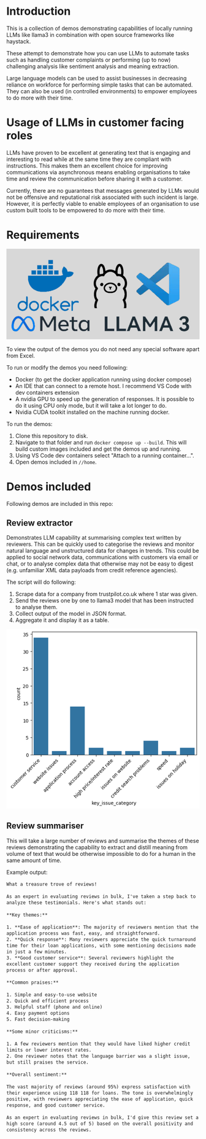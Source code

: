 # Introduction

This is a collection of demos demonstrating capabilities of locally running LLMs like llama3 in combination with open source frameworks like haystack.

These attempt to demonstrate how you can use LLMs to automate tasks such as handling customer complaints or performing (up to now) challenging analysis like sentiment analysis and meaning extraction.

Large language models can be used to assist businesses in decreasing reliance on workforce for performing simple tasks that can be automated. They can also be used (in controlled environments) to empower employees to do more with their time.

# Usage of LLMs in customer facing roles

LLMs have proven to be excellent at generating text that is engaging and interesting to read while at the same time they are compliant with instructions. This makes them an excellent choice for improving communications via asynchronous means enabling organisations to take time and review the communication before sharing it with a customer.

Currently, there are no guarantees that messages generated by LLMs would not be offensive and reputational risk associated with such incident is large. However, it is perfectly viable to enable employees of an organisation to use custom built tools to be empowered to do more with their time.

# Requirements

![alt text](image-1.png)

To view the output of the demos you do not need any special software apart from Excel.

To run or modify the demos you need following:

* Docker (to get the docker application running using docker compose)
* An IDE that can connect to a remote host. I recommend VS Code with dev containers extension
* A nvidia GPU to speed up the generation of responses. It is possible to do it using CPU only mode, but it will take a lot longer to do.
* Nvidia CUDA toolkit installed on the machine running docker.

To run the demos:

1. Clone this repository to disk.
2. Navigate to that folder and run `docker compose up --build`. This will build custom images included and get the demos up and running.
3. Using VS Code dev containers select "Attach to a running container...".
4. Open demos included in `//home`.

# Demos included

Following demos are included in this repo:

## Review extractor

Demonstrates LLM capability at summarising complex text written by reviewers. This can be quickly used to categorise the reviews and monitor natural language and unstructured data for changes in trends. This could be applied to social network data, communications with customers via email or chat, or to analyse complex data that otherwise may not be easy to digest (e.g. unfamiliar XML data payloads from credit reference agencies).

The script will do following:

1. Scrape data for a company from trustpilot.co.uk where 1 star was given.
2. Send the reviews one by one to llama3 model that has been instructed to analyse them.
3. Collect output of the model in JSON format.
4. Aggregate it and display it as a table.

![alt text](review_extractor_graph.png)

## Review summariser

This will take a large number of reviews and summarise the themes of these reviews demonstrating the capability to extract and distill meaning from volume of text that would be otherwise impossible to do for a human in the same amount of time.

Example output:

```
What a treasure trove of reviews!

As an expert in evaluating reviews in bulk, I've taken a step back to analyze these testimonials. Here's what stands out:

**Key themes:**

1. **Ease of application**: The majority of reviewers mention that the application process was fast, easy, and straightforward.
2. **Quick response**: Many reviewers appreciate the quick turnaround time for their loan applications, with some mentioning decisions made in just a few minutes.
3. **Good customer service**: Several reviewers highlight the excellent customer support they received during the application process or after approval.

**Common praises:**

1. Simple and easy-to-use website
2. Quick and efficient process
3. Helpful staff (phone and online)
4. Easy payment options
5. Fast decision-making

**Some minor criticisms:**

1. A few reviewers mention that they would have liked higher credit limits or lower interest rates.
2. One reviewer notes that the language barrier was a slight issue, but still praises the service.

**Overall sentiment:**

The vast majority of reviews (around 95%) express satisfaction with their experience using 118 118 for loans. The tone is overwhelmingly positive, with reviewers appreciating the ease of application, quick response, and good customer service.

As an expert in evaluating reviews in bulk, I'd give this review set a high score (around 4.5 out of 5) based on the overall positivity and consistency across the reviews.
```